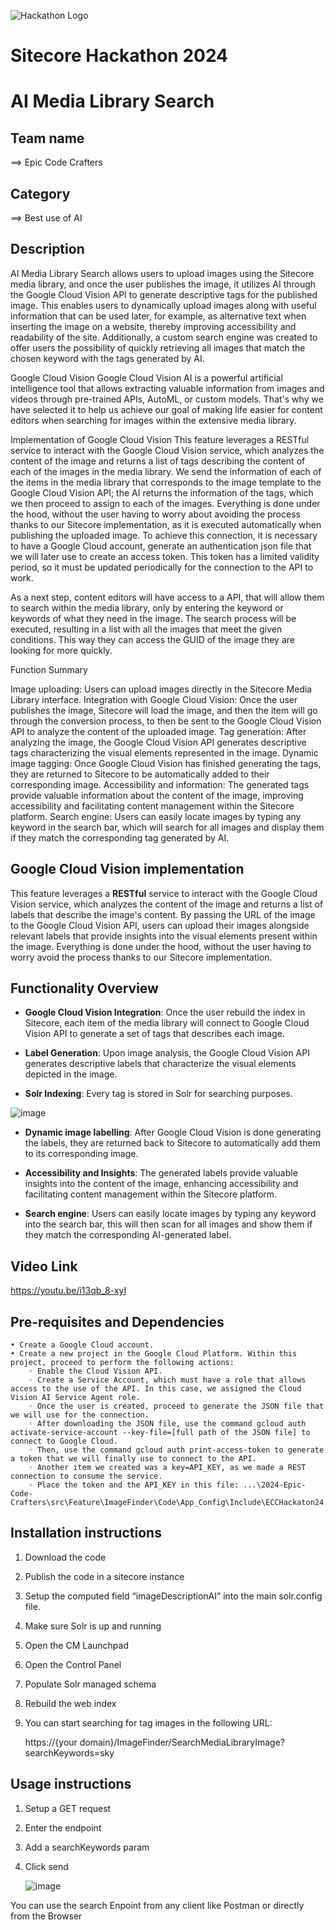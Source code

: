 ![Hackathon Logo](docs/images/hackathon.png?raw=true "Hackathon Logo")
# Sitecore Hackathon 2024

# AI Media Library Search

## Team name
⟹ Epic Code Crafters

## Category
⟹ Best use of AI

## Description
AI Media Library Search allows users to upload images using the Sitecore media library, and once the user publishes the image, it utilizes AI through the Google Cloud Vision API to generate descriptive tags for the published image. This enables users to dynamically upload images along with useful information that can be used later, for example, as alternative text when inserting the image on a website, thereby improving accessibility and readability of the site. Additionally, a custom search engine was created to offer users the possibility of quickly retrieving all images that match the chosen keyword with the tags generated by AI.

Google Cloud Vision
Google Cloud Vision AI is a powerful artificial intelligence tool that allows extracting valuable information from images and videos through pre-trained APIs, AutoML, or custom models. That's why we have selected it to help us achieve our goal of making life easier for content editors when searching for images within the extensive media library.

Implementation of Google Cloud Vision
This feature leverages a RESTful service to interact with the Google Cloud Vision service, which analyzes the content of the image and returns a list of tags describing the content of each of the images in the media library. We send the information of each of the items in the media library that corresponds to the image template to the Google Cloud Vision API; the AI returns the information of the tags, which we then proceed to assign to each of the images. Everything is done under the hood, without the user having to worry about avoiding the process thanks to our Sitecore implementation, as it is executed automatically when publishing the uploaded image. To achieve this connection, it is necessary to have a Google Cloud account, generate an authentication json file that we will later use to create an access token. This token has a limited validity period, so it must be updated periodically for the connection to the API to work.

As a next step, content editors will have access to a API, that will allow them to search within the media library, only by entering the keyword or keywords of what they need in the image. The search process will be executed, resulting in a list with all the images that meet the given conditions. This way they can access the GUID of the image they are looking for more quickly.

Function Summary

Image uploading: Users can upload images directly in the Sitecore Media Library interface.
Integration with Google Cloud Vision: Once the user publishes the image, Sitecore will load the image, and then the item will go through the conversion process, to then be sent to the Google Cloud Vision API to analyze the content of the uploaded image.
Tag generation: After analyzing the image, the Google Cloud Vision API generates descriptive tags characterizing the visual elements represented in the image.
Dynamic image tagging: Once Google Cloud Vision has finished generating the tags, they are returned to Sitecore to be automatically added to their corresponding image.
Accessibility and information: The generated tags provide valuable information about the content of the image, improving accessibility and facilitating content management within the Sitecore platform.
Search engine: Users can easily locate images by typing any keyword in the search bar, which will search for all images and display them if they match the corresponding tag generated by AI.

## Google Cloud Vision implementation

This feature leverages a **RESTful** service to interact with the Google Cloud Vision service, which analyzes the content of the image and returns a list of labels that describe the image's content. By passing the URL of the image to the Google Cloud Vision API, users can upload their images alongside relevant labels that provide insights into the visual elements present within the image. Everything is done under the hood, without the user having to worry avoid the process thanks to our Sitecore implementation.

## Functionality Overview

-  **Google Cloud Vision Integration**: Once the user rebuild the index in Sitecore, each item of the media library will connect to Google Cloud Vision API to generate a set of tags that describes each image.

-  **Label Generation**: Upon image analysis, the Google Cloud Vision API generates descriptive labels that characterize the visual elements depicted in the image.

-  **Solr Indexing**: Every tag is stored in Solr for searching purposes.

  ![image](https://github.com/Sitecore-Hackathon/2024-Epic-Code-Crafters/assets/106611133/552fd5ff-5376-48f7-bd80-13d32f474710)


-  **Dynamic image labelling**: After Google Cloud Vision is done generating the labels, they are returned back to Sitecore to automatically add them to its corresponding image.

-  **Accessibility and Insights**: The generated labels provide valuable insights into the content of the image, enhancing accessibility and facilitating content management within the Sitecore platform.

-  **Search engine**: Users can easily locate images by typing any keyword into the search bar, this will then scan for all images and show them if they match the corresponding AI-generated label.

## Video Link

https://youtu.be/i13qb_8-xyI 

## Pre-requisites and Dependencies

    • Create a Google Cloud account.
    • Create a new project in the Google Cloud Platform. Within this project, proceed to perform the following actions:
        ◦ Enable the Cloud Vision API.
        ◦ Create a Service Account, which must have a role that allows access to the use of the API. In this case, we assigned the Cloud Vision AI Service Agent role.
        ◦ Once the user is created, proceed to generate the JSON file that we will use for the connection.
        ◦ After downloading the JSON file, use the command gcloud auth activate-service-account --key-file=[full path of the JSON file] to connect to Google Cloud.
        ◦ Then, use the command gcloud auth print-access-token to generate a token that we will finally use to connect to the API.
        ◦ Another item we created was a key=API_KEY, as we made a REST connection to consume the service.
        ◦ Place the token and the API_KEY in this file: ...\2024-Epic-Code-Crafters\src\Feature\ImageFinder\Code\App_Config\Include\ECCHackaton24.Feature.Imagefinder\Feature.ImageFinder.config.

## Installation instructions

1. Download the code
2. Publish the code in a sitecore instance
3. Setup the computed field “imageDescriptionAI” into the main solr.config file.
4. Make sure Solr is up and running
5. Open the CM Launchpad
6. Open the Control Panel
7. Populate Solr managed schema
8. Rebuild the web index
9. You can start searching for tag images in the following URL:

	https://{your domain}/ImageFinder/SearchMediaLibraryImage?searchKeywords=sky 



## Usage instructions

1. Setup a GET request
2. Enter the endpoint
3. Add a searchKeywords param
4. Click send

   ![image](https://github.com/Sitecore-Hackathon/2024-Epic-Code-Crafters/assets/106611133/90447e17-f0bb-4f7a-bf60-26120c952eac)


You can use the search Enpoint from any client like Postman or directly from the Browser
